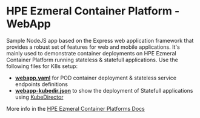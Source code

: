 # HPE Ezmeral Container Platform - WebApp
Sample NodeJS app based on the Express web application framework that provides a robust set of features for web and mobile applications.
It's mainly used to demonstrate container deployments on HPE Ezmeral Container Platform running stateless & statefull applications.   Use the following files for K8s setup: <br>
- [**webapp.yaml**](https://github.com/StefDS/webapp/blob/master/k8s/webapp.yaml) for POD container deployment & stateless service endpoints definitions
- [**webapp-kubedir.json**](https://github.com/StefDS/webapp/blob/master/k8s/webapp-kubedir.json) to show the deployment of Statefull applications using [KubeDirector](https://github.com/bluek8s/kubedirector)

More info in the [HPE Ezmeral Container Platforms Docs](https://docs.containerplatform.hpe.com/home)
